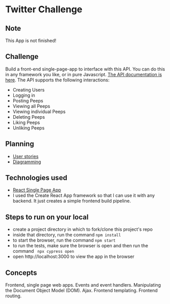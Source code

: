 Twitter Challenge
=================
Note
------
This App is not finished!

Challenge
-------
Build a front-end single-page-app to interface with this API. You can do this in any framework you like, or in pure Javascript.
[The API documentation is here](https://github.com/makersacademy/chitter_api_backend). 
The API supports the following interactions:
* Creating Users
* Logging in
* Posting Peeps
* Viewing all Peeps
* Viewing individual Peeps
* Deleting Peeps
* Liking Peeps
* Unliking Peeps

Planning
-------
* [User stories](https://github.com/Tracht/chitterChallengeJavaScript/wiki/User-stories)
* [Diagramming]()

Technologies used
-------
* [React Single Page App](https://reactjs.org/docs/create-a-new-react-app.html#create-react-app)
* I used the Create React App framework so that I can use it with any backend. It just creates a simple frontend build pipeline. 

Steps to run on your local
--------
* create a project directory in which to fork/clone this project's repo
* inside that directory, run the command ```npm install```
* to start the browser, run the command ```npm start```
* to run the tests, make sure the browser is open and then run the command ``` npx cypress open``` 
* open http://localhost:3000 to view the app in the browser

Concepts
--------
Frontend, single page web apps.
Events and event handlers.
Manipulating the Document Object Model (DOM).
Ajax.
Frontend templating.
Frontend routing.
